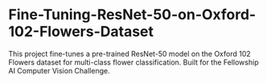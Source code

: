 # Fine-Tuning-ResNet-50-on-Oxford-102-Flowers-Dataset
This project fine-tunes a pre-trained ResNet-50 model on the Oxford 102 Flowers dataset for multi-class flower classification. Built for the Fellowship AI Computer Vision Challenge.
